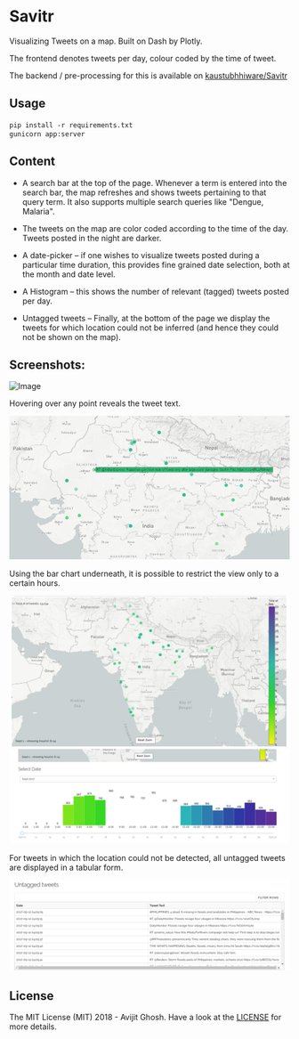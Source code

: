 # Savitr

Visualizing Tweets on a map. Built on Dash by Plotly.

The frontend denotes tweets per day, colour coded by the time of tweet.

The backend / pre-processing for this is available on [kaustubhhiware/Savitr](https://github.com/kaustubhhiware/Savitr)

## Usage

```
pip install -r requirements.txt
gunicorn app:server
```

## Content

* A search bar at the top of the page. Whenever a term is entered into the search bar, the map refreshes and shows tweets pertaining to that query term. It also supports multiple search queries like "Dengue, Malaria".

* The tweets on the map are color coded according to the time of the day. Tweets posted in the night are darker.

* A date-picker – if one wishes to visualize tweets posted during a particular time duration, this provides fine grained date selection, both at the month and date level.

* A Histogram – this shows the number of relevant (tagged) tweets posted per day.

* Untagged tweets – Finally, at the bottom of the page we display the tweets for which location could not be inferred (and hence they could not be shown on the map).

## Screenshots:

![Image](https://s8.postimg.org/u251160md/Screen_Shot_2017-11-22_at_10.46.34_PM.png)

Hovering over any point reveals the tweet text.

![](images/map_hovertext.png)

Using the bar chart underneath, it is possible to restrict the view only to a certain hours. 

![](images/map_specific.png)
![](images/bar_chart_specific.png)

For tweets in which the location could not be detected, all untagged tweets are displayed in a tabular form.

![](images/untagged.png)

## License

The MIT License (MIT) 2018 - Avijit Ghosh. Have a look at the [LICENSE](LICENSE) for more details.